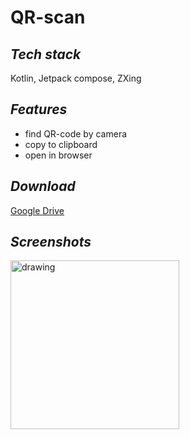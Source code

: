 # QR-scan

## _Tech stack_
Kotlin, Jetpack compose, ZXing

## _Features_ 
  - find QR-code by camera
  - copy to clipboard
  - open in browser
  
## _Download_
[Google Drive](https://drive.google.com/drive/folders/1il1QfGnPDA7SgEip4S3yRa1w15H6-1gP?usp=share_link)

## _Screenshots_
<img src="https://user-images.githubusercontent.com/43218153/206132580-54817ce4-cca9-439f-b2c3-b8696be2608a.jpg" alt="drawing" width="270"/>
